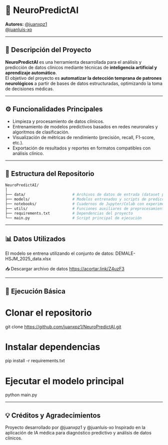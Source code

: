# 🧠 NeuroPredictAI

**Autores:**
[@juanxpz1](https://github.com/juanxpz1)  
[@juanluis-xo](https://github.com/juanluis-xo)

---

## 📄 Descripción del Proyecto
**NeuroPredictAI** es una herramienta desarrollada para el análisis y predicción de datos clínicos mediante técnicas de **inteligencia artificial y aprendizaje automático**.  
El objetivo del proyecto es **automatizar la detección temprana de patrones neurológicos** a partir de bases de datos estructuradas, optimizando la toma de decisiones médicas.

---

## ⚙️ Funcionalidades Principales
- Limpieza y procesamiento de datos clínicos.  
- Entrenamiento de modelos predictivos basados en redes neuronales y algoritmos de clasificación.  
- Visualización de métricas de rendimiento (precisión, recall, F1-score, etc.).  
- Exportación de resultados y reportes en formatos compatibles con análisis clínico.

---

## 🧩 Estructura del Repositorio
```bash
NeuroPredictAI/
│
├── data/                     # Archivos de datos de entrada (dataset principal y derivados)
├── models/                   # Modelos entrenados y scripts de predicción
├── notebooks/                # Cuadernos de Jupyter/Colab con experimentos
├── utils/                    # Funciones auxiliares de preprocesamiento y métricas
├── requirements.txt          # Dependencias del proyecto
└── main.py                   # Script principal de ejecución
```

---

## 📊 Datos Utilizados

El modelo se entrena utilizando el conjunto de datos:
DEMALE-HSJM_2025_data.xlsx

📥 Descargar archivo de datos
https://acortar.link/Z4uzF3

---

## 🧪 Ejecución Básica
# Clonar el repositorio
git clone https://github.com/juanxpz1/NeuroPredictAI.git

# Instalar dependencias
pip install -r requirements.txt

# Ejecutar el modelo principal
python main.py

---

## 💡 Créditos y Agradecimientos

Proyecto desarrollado por @juanxpz1 y @juanluis-xo
Inspirado en la aplicación de IA médica para diagnóstico predictivo y análisis de datos clínicos.
